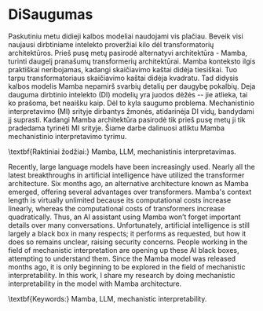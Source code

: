 # DiSaugumas
Paskutiniu metu didieji kalbos modeliai naudojami vis plačiau. Beveik visi naujausi dirbtiniame intelekto proveržiai kilo dėl transformatorių architektūros. Prieš pusę metų pasirodė alternatyvi architektūra - Mamba, turinti daugelį pranašumų transformerių architektūrai. Mamba konteksto ilgis praktiškai neribojamas, kadangi skaičiavimo kaštai didėja tiesiškai. Tuo tarpu transformatoriaus skaičiavimo kaštai didėja kvadratu. Tad didysis kalbos modelis Mamba nepamirš svarbių detalių per daugybę pokalbių. Deja dauguma dirbtinio intelekto (DI) modelių yra juodos dėžės -- jie atlieka, tai ko prašoma, bet neaišku kaip. Dėl to kyla saugumo problema. Mechanistinio interpretavimo (MI) srityje dirbantys žmonės, atidarinėja DI vidų, bandydami jį suprasti. Kadangi Mamba architektūra pasirodė tik prieš pusę metų ji tik pradedama tyrinėti MI srityje. Šiame darbe dalinuosi atliktu Mamba mechanistinio interpretavimo tyrimu.


\textbf{Raktiniai žodžiai:} Mamba, LLM, mechanistinis interpretavimas.


Recently, large language models have been increasingly used. Nearly all the latest breakthroughs in artificial intelligence have utilized the transformer architecture. Six months ago, an alternative architecture known as Mamba emerged, offering several advantages over transformers. Mamba's context length is virtually unlimited because its computational costs increase linearly, whereas the computational costs of transformers increase quadratically. Thus, an AI assistant using Mamba won’t forget important details over many conversations. Unfortunately, artificial intelligence is still largely a black box in many respects; it performs as requested, but how it does so remains unclear, raising security concerns. People working in the field of mechanistic interpretation are opening up these AI black boxes, attempting to understand them. Since the Mamba model was released   months ago, it is only beginning to be explored in the field of mechanistic interpretability. In this work, I share my research by doing mechanistic interpretability in the model with Mamba architecture.

\textbf{Keywords:}  Mamba, LLM, mechanistic interpretability. 
